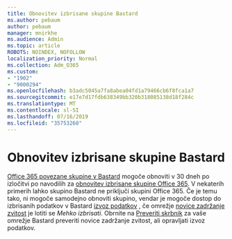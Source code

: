 ```yaml
---
title: Obnovitev izbrisane skupine Bastard
ms.author: pebaum
author: pebaum
manager: mnirkhe
ms.audience: Admin
ms.topic: article
ROBOTS: NOINDEX, NOFOLLOW
localization_priority: Normal
ms.collection: Adm_O365
ms.custom:
- "1902"
- "9000294"
ms.openlocfilehash: b3adc5045a7fa8abea04fd1a79466cb6f8fca1a7
ms.sourcegitcommit: e17e7d17fdb638349bb320b318085138d18f284c
ms.translationtype: MT
ms.contentlocale: sl-SI
ms.lasthandoff: 07/16/2019
ms.locfileid: "35753268"
---
```

# <a name="restore-a-deleted-yammer-group"></a>Obnovitev izbrisane skupine Bastard

[Office 365 povezane skupine v Bastard](https://docs.microsoft.com/yammer/manage-yammer-groups/yammer-and-office-365-groups) mogoče obnoviti v 30 dneh po izločitvi po navodilih za [obnovitev izbrisane skupine Office 365](https://support.office.com/article/restore-a-deleted-office-365-group-b7c66b59-657a-4e1a-8aa0-8163b1f4eb54).
V nekaterih primerih lahko skupino Bastard ne priključi skupini Office 365. Če je temu tako, ni mogoče samodejno obnoviti skupino, vendar je mogoče dostop do izbrisanih podatkov v Bastard [izvoz podatkov](https://docs.microsoft.com/yammer/manage-security-and-compliance/export-yammer-enterprise-data) , če omrežje [novice zadržanje zvitost](https://docs.microsoft.com/yammer/manage-security-and-compliance/manage-data-compliance) je lotiti se *Mehko izbrisati*. Obrnite na [Preveriti skrbnik](https://docs.microsoft.com/yammer/manage-yammer-users/manage-yammer-admins) za vaše omrežje Bastard preveriti novice zadržanje zvitost, ali opravljati izvoz podatkov.
